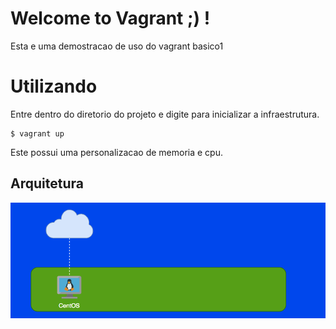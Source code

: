 # Welcome to Vagrant ;) !

Esta e uma demostracao de uso do vagrant basico1

# Utilizando

Entre dentro do diretorio do projeto e digite para inicializar a infraestrutura.

```
$ vagrant up 
```

Este possui uma personalizacao de memoria e cpu.


## Arquitetura

![](../../../.images/basico1/img01.png)